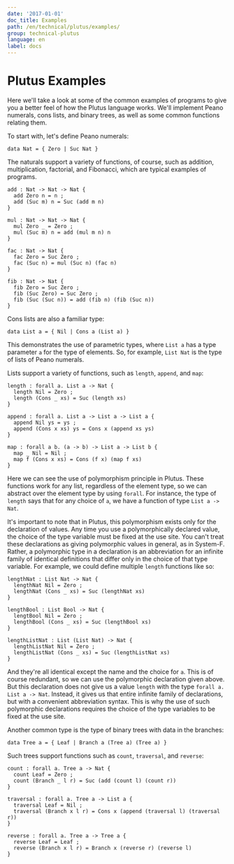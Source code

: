 ```yaml
---
date: '2017-01-01'
doc_title: Examples
path: /en/technical/plutus/examples/
group: technical-plutus
language: en
label: docs
---
```

<!-- Reviewed at 25dc86c0fd9741b2f1c59d3a594c48844bbc73f5 -->

# Plutus Examples

Here we'll take a look at some of the common examples of programs to give you a
better feel of how the Plutus language works. We'll implement Peano numerals,
cons lists, and binary trees, as well as some common functions relating them.

To start with, let's define Peano numerals:

    data Nat = { Zero | Suc Nat }

The naturals support a variety of functions, of course, such as addition,
multiplication, factorial, and Fibonacci, which are typical examples of
programs.

    add : Nat -> Nat -> Nat {
      add Zero n = n ;
      add (Suc m) n = Suc (add m n)
    }

    mul : Nat -> Nat -> Nat {
      mul Zero _ = Zero ;
      mul (Suc m) n = add (mul m n) n
    }

    fac : Nat -> Nat {
      fac Zero = Suc Zero ;
      fac (Suc n) = mul (Suc n) (fac n)
    }

    fib : Nat -> Nat {
      fib Zero = Suc Zero ;
      fib (Suc Zero) = Suc Zero ;
      fib (Suc (Suc n)) = add (fib n) (fib (Suc n))
    }

Cons lists are also a familiar type:

    data List a = { Nil | Cons a (List a) }

This demonstrates the use of parametric types, where `List a` has a type
parameter `a` for the type of elements. So, for example, `List Nat` is the type
of lists of Peano numerals.

Lists support a variety of functions, such as `length`, `append`, and `map`:

    length : forall a. List a -> Nat {
      length Nil = Zero ;
      length (Cons _ xs) = Suc (length xs)
    }

    append : forall a. List a -> List a -> List a {
      append Nil ys = ys ;
      append (Cons x xs) ys = Cons x (append xs ys)
    }

    map : forall a b. (a -> b) -> List a -> List b {
      map _ Nil = Nil ;
      map f (Cons x xs) = Cons (f x) (map f xs)
    }

Here we can see the use of polymorphism principle in Plutus. These functions
work for any list, regardless of the element type, so we can abstract over the
element type by using `forall`. For instance, the type of `length` says that for
any choice of `a`, we have a function of type `List a -> Nat`.

It's important to note that in Plutus, this polymorphism exists only for the
declaration of values. Any time you use a polymorphically declared value, the
choice of the type variable must be fixed at the use site. You can't treat these
declarations as giving polymorphic values in general, as in System-F. Rather, a
polymorphic type in a declaration is an abbreviation for an infinite family of
identical definitions that differ only in the choice of that type variable. For
example, we could define multiple `length` functions like so:

    lengthNat : List Nat -> Nat {
      lengthNat Nil = Zero ;
      lengthNat (Cons _ xs) = Suc (lengthNat xs)
    }

    lengthBool : List Bool -> Nat {
      lengtBool Nil = Zero ;
      lengthBool (Cons _ xs) = Suc (lengthBool xs)
    }

    lengthListNat : List (List Nat) -> Nat {
      lengthListNat Nil = Zero ;
      lengthListNat (Cons _ xs) = Suc (lengthListNat xs)
    }

And they're all identical except the name and the choice for `a`. This is of
course redundant, so we can use the polymorphic declaration given above. But
this declaration does not give us a value `length` with the type
`forall a. List a -> Nat`. Instead, it gives us that entire infinite family of
declarations, but with a convenient abbreviation syntax. This is why the use of
such polymorphic declarations requires the choice of the type variables to be
fixed at the use site.

Another common type is the type of binary trees with data in the branches:

    data Tree a = { Leaf | Branch a (Tree a) (Tree a) }

Such trees support functions such as `count`, `traversal`, and `reverse`:

    count : forall a. Tree a -> Nat {
      count Leaf = Zero ;
      count (Branch _ l r) = Suc (add (count l) (count r))
    }

    traversal : forall a. Tree a -> List a {
      traversal Leaf = Nil ;
      traversal (Branch x l r) = Cons x (append (traversal l) (traversal r))
    }

    reverse : forall a. Tree a -> Tree a {
      reverse Leaf = Leaf ;
      reverse (Branch x l r) = Branch x (reverse r) (reverse l)
    }

